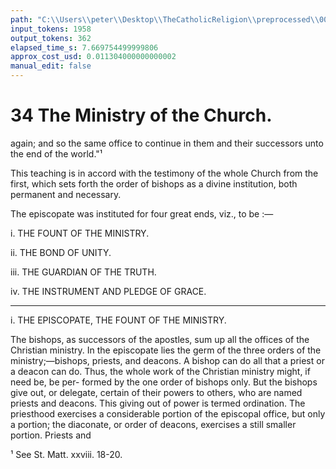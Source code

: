 ```yaml
---
path: "C:\\Users\\peter\\Desktop\\TheCatholicReligion\\preprocessed\\00054.jpg"
input_tokens: 1958
output_tokens: 362
elapsed_time_s: 7.669754499999806
approx_cost_usd: 0.011304000000000002
manual_edit: false
---
```

# 34 The Ministry of the Church.

again; and so the same office to continue in
them and their successors unto the end of the
world."¹

This teaching is in accord with the testimony
of the whole Church from the first, which sets
forth the order of bishops as a divine institution,
both permanent and necessary.

The episcopate was instituted for four great
ends, viz., to be :—

i. THE FOUNT OF THE MINISTRY.

ii. THE BOND OF UNITY.

iii. THE GUARDIAN OF THE TRUTH.

iv. THE INSTRUMENT AND PLEDGE OF GRACE.

---

i. THE EPISCOPATE, THE FOUNT OF THE
MINISTRY.

The bishops, as successors of the apostles,
sum up all the offices of the Christian ministry.
In the episcopate lies the germ of the three
orders of the ministry;—bishops, priests, and
deacons. A bishop can do all that a priest or
a deacon can do. Thus, the whole work of the
Christian ministry might, if need be, be per-
formed by the one order of bishops only. But
the bishops give out, or delegate, certain of
their powers to others, who are named priests
and deacons. This giving out of power is
termed ordination. The priesthood exercises a
considerable portion of the episcopal office, but
only a portion; the diaconate, or order of deacons,
exercises a still smaller portion. Priests and

¹ See St. Matt. xxviii. 18-20.